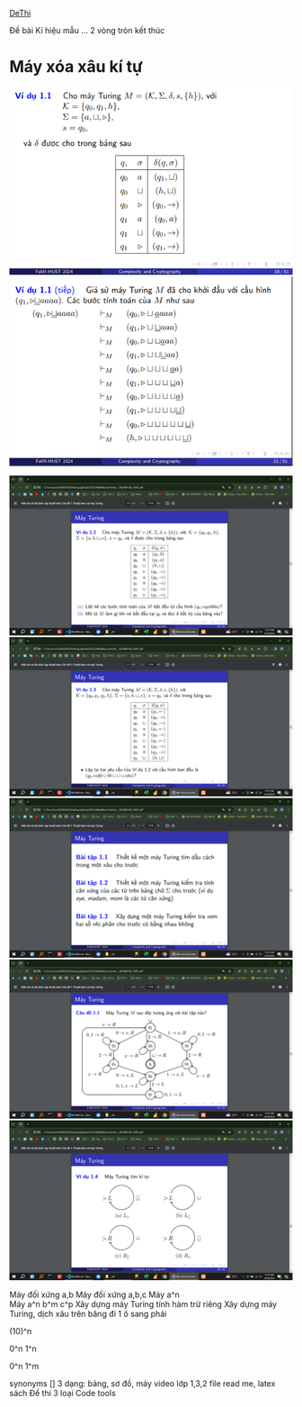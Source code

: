[DeThi](../DeThi/DeThi.md)
<!-- BuiKhuongDuy Xem sau khi ok -->
<!-- Udemy Xem sau khi ok -->

<!-- 
\MySection{Bài toán ngôn ngữ $0^i 1^i$}

\begin{block}{Chuỗi thời gian tuyến tính}
\begin{itemize}
\item Công thức: $X_t = \sum_{j = - \infty}^{\infty} \psi_j W_{t - j} $
\item Trong đó:
\begin{itemize}[label = $\diamond$]
\item ${W_t} \sim WN(0, \sigma^2)$
\item $ \{\psi_j\} $ là chuỗi tham số.
\item $\sum_{j = - \infty}^{\infty} |\psi_j| < \infty $
\end{itemize}
\end{itemize}
\end{block} -->
Đề bài Kí hiệu mẫu ...
2 vòng tròn kết thúc

# Máy xóa xâu kí tự

![alt text](image.png)
![alt text](image-1.png)

<!-- # Máy xóa xâu kí tự -->

![alt text](image-2.png)
![alt text](image-3.png)
![alt text](image-4.png)
![alt text](image-5.png)
![alt text](image-6.png)

Máy đối xứng a,b
Máy đối xứng a,b,c
Máy a^n  
Máy a^n b^m c^p
Xây dựng máy Turing tính hàm trừ riêng
Xây dựng máy Turing, dịch xâu trên băng đi 1 ô sang phải

(10)^n

0^n 1^n

0^n 1^m


synonyms []
3 dạng: bảng, sơ đồ, máy
video lớp 1,3,2
file read me, latex
sách
Đề thi
3 loại
Code tools